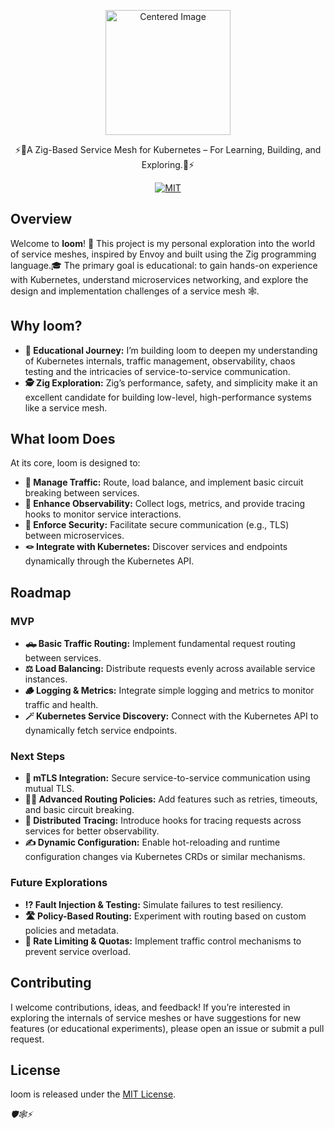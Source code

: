 <p align="center">
  <img  width="200" src="https://github.com/user-attachments/assets/c4fe88a6-1f66-4be3-9e15-d72ec4e439c0" alt="Centered Image"/>
</p>
<p align="center">
  ⚡🧵A Zig-Based Service Mesh for Kubernetes – For Learning, Building, and Exploring.🧵⚡
</p>

<p align="center">

  <!-- <img src="https://github.com/flynnfc/bagginsdb/actions/workflows/build.yml/badge.svg" alt="Build badge"> -->

  <a href="https://github.com/flynnfc/BagginsDB/blob/main/LICENSE.md">
    <img src="https://img.shields.io/badge/license-MIT-blue" alt="MIT" title="MIT License" />
  </a>

</p>

## Overview

Welcome to **loom**! 🚨 This project is my personal exploration into the world of service meshes, inspired by Envoy and built using the Zig programming language.🎓 The primary goal is educational: to gain hands-on experience with Kubernetes, understand microservices networking, and explore the design and implementation challenges of a service mesh 🕸️.

## Why loom?

- **📖 Educational Journey:** I’m building loom to deepen my understanding of Kubernetes internals, traffic management, observability, chaos testing and the intricacies of service-to-service communication.
- **🕵️ Zig Exploration:** Zig’s performance, safety, and simplicity make it an excellent candidate for building low-level, high-performance systems like a service mesh.

## What loom Does

At its core, loom is designed to:

- **🚦 Manage Traffic:** Route, load balance, and implement basic circuit breaking between services.
- **👀 Enhance Observability:** Collect logs, metrics, and provide tracing hooks to monitor service interactions.
- **👮 Enforce Security:** Facilitate secure communication (e.g., TLS) between microservices.
- **🪢 Integrate with Kubernetes:** Discover services and endpoints dynamically through the Kubernetes API.

## Roadmap

### **MVP**

- **🛻 Basic Traffic Routing:** Implement fundamental request routing between services.
- **⚖️ Load Balancing:** Distribute requests evenly across available service instances.
- **🪵 Logging & Metrics:** Integrate simple logging and metrics to monitor traffic and health.
- **🪄 Kubernetes Service Discovery:** Connect with the Kubernetes API to dynamically fetch service endpoints.

### **Next Steps**

- **🦜 mTLS Integration:** Secure service-to-service communication using mutual TLS.
- **🧑‍⚖️ Advanced Routing Policies:** Add features such as retries, timeouts, and basic circuit breaking.
- **🧵 Distributed Tracing:** Introduce hooks for tracing requests across services for better observability.
- **✍️ Dynamic Configuration:** Enable hot-reloading and runtime configuration changes via Kubernetes CRDs or similar mechanisms.

### **Future Explorations**

- **⁉️ Fault Injection & Testing:** Simulate failures to test resiliency.
- **🛣️ Policy-Based Routing:** Experiment with routing based on custom policies and metadata.
- **🐢 Rate Limiting & Quotas:** Implement traffic control mechanisms to prevent service overload.

## Contributing

I welcome contributions, ideas, and feedback! If you’re interested in exploring the internals of service meshes or have suggestions for new features (or educational experiments), please open an issue or submit a pull request.

## License

loom is released under the [MIT License](LICENSE).

_🛡️🕸️⚡_
